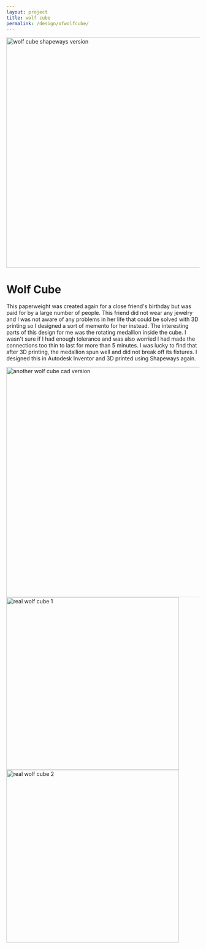 ```yaml
---
layout: project
title: wolf cube
permalink: /design/ofwolfcube/
---
```

<img src="../../assets/images/wolf+cube.png" alt="wolf cube shapeways version" width="600"/>

# Wolf Cube

This paperweight was created again for a close friend's birthday but was paid for by a large number of people. This friend did not wear any jewelry and I was not aware of any problems in her life that could be solved with 3D printing so I designed a sort of memento for her instead. The interesting parts of this design for me was the rotating medallion inside the cube. I wasn't sure if I had enough tolerance and was also worried I had made the connections too thin to last for more than 5 minutes. I was lucky to find that after 3D printing, the medallion spun well and did not break off its fixtures. I designed this in Autodesk Inventor and 3D printed using Shapeways again.

<img src="../../assets/images/wolfcube1.jpg" alt="another wolf cube cad version" width="600"/>

<img src="../../assets/images/realwolfcube1.jpg" alt="real wolf cube 1" width="450"/>
<img src="../../assets/images/realwolfcube2.jpg" alt="real wolf cube 2" width="450"/>